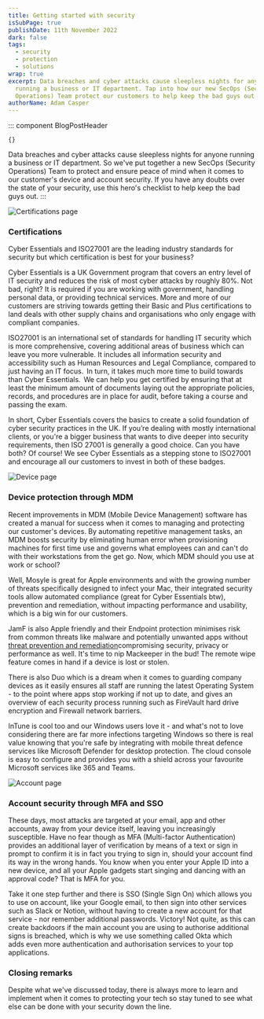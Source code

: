 ```yaml
---
title: Getting started with security
isSubPage: true
publishDate: 11th November 2022
dark: false
tags:
  - security
  - protection
  - solutions
wrap: true
excerpt: D﻿ata breaches and cyber attacks cause sleepless nights for anyone
  running a business or IT department. Tap into how our new SecOps (Security
  Operations) Team protect our customers to help keep the bad guys out.
authorName: Adam Casper
---
```

::: component BlogPostHeader
~~~
{}
~~~
D﻿ata breaches and cyber attacks cause sleepless nights for anyone running a business or IT department. So we've put together a new SecOps (Security Operations) Team to protect and ensure peace of mind when it comes to our customer's device and account security. If you have any doubts over the state of your security, use this hero's checklist to help keep the bad guys out.
:::

![Certifications page]( "Certifications")

### Certifications

Cyber Essentials and ISO27001 are the leading industry standards for security but which certification is best for your business? 

C﻿yber Essentials is a UK Government program that covers an entry level of IT security and reduces the risk of most cyber attacks by roughly 80%. Not bad, right? It is required if you are working with government, handling personal data, or providing technical services. More and more of our customers are striving towards getting their Basic and Plus certifications to land deals with other supply chains and organisations who only engage with compliant companies.

I﻿SO27001 is an international set of standards for handling IT security which is more comprehensive, covering additional areas of business which can leave you more vulnerable. It includes all information security and accessibility such as Human Resources and Legal Compliance, compared to just having an IT focus.  In turn, it takes much more time to build towards than Cyber Essentials.  We can help you get certified by ensuring that at least the minimum amount of documents laying out the appropriate policies, records, and procedures are in place for audit, before taking a course and passing the exam. 

In short, Cyber Essentials covers the basics to create a solid foundation of cyber security practices in the UK. If you’re dealing with mostly international clients, or you're a bigger business that wants to dive deeper into security requirements, then ISO 27001 is generally a good choice. Can you have both? Of course! We see Cyber Essentials as a stepping stone to ISO27001 and encourage all our customers to invest in both of these badges.

![Device page]( "Device")

### D﻿evice protection through MDM

R﻿ecent improvements in MDM (Mobile Device Management) software has created a manual for success when it comes to managing and protecting our customer's devices. By automating repetitive management tasks, an MDM boosts security by eliminating human error when provisioning machines for first time use and governs what employees can and can't do with their workstations from the get go. Now, which MDM should you use at work or school?

Well, Mosyle is great for Apple environments and with the growing number of threats specifically designed to infect your Mac, their integrated security tools allow automated compliance (great for Cyber Essentials btw), prevention and remediation, without impacting performance and usability, which is a big win for our customers.

J﻿amF is also Apple friendly and their Endpoint protection minimises risk from common threats like malware and potentially unwanted apps without [threat prevention and remediation](https://www.jamf.com/solutions/threat-prevention-remediation/)compromising security, privacy or performance as well. It's time to nip Mackeeper in the bud! The remote wipe feature comes in hand if a device is lost or stolen. 

T﻿here is also Duo which is a dream when it comes to guarding company devices as it easily ensures all staff are running the latest Operating System - to the point where apps stop working if not up to date, and gives an overview of each security process running such as FireVault hard drive encryption and Firewall network barriers.

InTune is cool too and our Windows users love it - and what's not to love considering there are far more infections targeting Windows so there is real value knowing that you're safe by integrating with mobile threat defence services like Microsoft Defender for desktop protection. The cloud console is easy to configure and provides you with a shield across your favourite Microsoft services like 365 and Teams.

![Account page]( "Account")

### A﻿ccount security through MFA and SSO

T﻿hese days, most attacks are targeted at your email, app and other accounts, away from your device itself, leaving you increasingly susceptible. Have no fear though as MFA (Multi-factor Authentication) provides an additional layer of verification by means of a text or sign in prompt to confirm it is in fact you trying to sign in, should your account find its way in the wrong hands. You know when you enter your Apple ID into a new device, and all your Apple gadgets start singing and dancing with an approval code? That is MFA for you. 

T﻿ake it one step further and there is SSO (Single Sign On) which allows you to use on account, like your Google email, to then sign into other services such as Slack or Notion, without having to create a new account for that service - nor remember additional passwords. Victory! Not quite, as this can create backdoors if the main account you are using to authorise additional signs is breached, which is why we use something called Okta which adds even more authentication and authorisation services to your top applications.



### C﻿losing remarks

Despite what we've discussed today, there is always more to learn and implement when it comes to protecting your tech so stay tuned to see what else can be done with your security down the line.